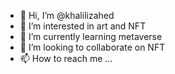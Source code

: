 - 👋 Hi, I’m @khalilizahed
- 👀 I’m interested in art and NFT
- 🌱 I’m currently learning metaverse
- 💞️ I’m looking to collaborate on NFT
- 📫 How to reach me ...

<!---
khalilizahed/khalilizahed is a ✨ special ✨ repository because its `README.md` (this file) appears on your GitHub profile.
You can click the Preview link to take a look at your changes.
--->
